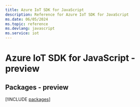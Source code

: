 ```yaml
---
title: Azure IoT SDK for JavaScript
description: Reference for Azure IoT SDK for JavaScript
ms.date: 06/05/2024
ms.topic: reference
ms.devlang: javascript
ms.service: iot
---
```

# Azure IoT SDK for JavaScript - preview
## Packages - preview
[!INCLUDE [packages](iot-index.md)]